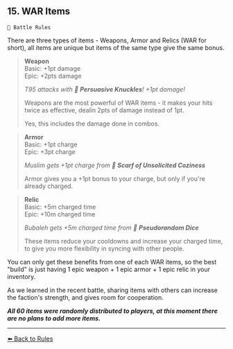 ## 15. WAR Items

`📑 Battle Rules`

There are three types of items - Weapons, Armor and Relics (WAR for short), all items are unique but items of the same type give the same bonus.

> **Weapon**  
> Basic: +1pt damage  
> Epic: +2pts damage
>
> _T95 attacks with 👊 **Persuasive Knuckles**! +1pt damage!_
>
> Weapons are the most powerful of WAR items - it makes your hits twice as effective, dealin 2pts of damage instead of 1pt.
>
> Yes, this includes the damage done in combos.

> **Armor**  
> Basic: +1pt charge  
> Epic: +3pt charge
>
> _Muslim gets +1pt charge from 🧣 **Scarf of Unsolicited Coziness**_
>
> Armor gives you a +1pt bonus to your charge,  but only if you're already charged.

> **Relic**  
> Basic: +5m charged time  
> Epic: +10m charged time
>
> _Bubaleh gets +5m charged time from 🎲 **Pseudorandom Dice**_
>
> These items reduce your cooldowns and increase your charged time, to give you more flexibility in syncing with other people.

You can only get these benefits from one of each WAR items, so the best "build" is just having 1  epic weapon + 1 epic armor + 1 epic relic in your inventory.

As we learned in the recent battle, sharing items with others can increase the faction's strength, and gives room for cooperation.

**_All 60 items were randomly distributed to players, at this moment there are no plans to add more items._**


----------
[⬅️ Back to Rules](<https://zeithalt.github.io/rules/index.html#rules_15_war_items>)